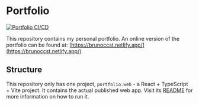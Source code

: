 # Portfolio
[![Portfolio CI/CD](https://github.com/brunoccst/portfolio/actions/workflows/deploy.yml/badge.svg)](https://github.com/brunoccst/portfolio/actions/workflows/deploy.yml)

This repository contains my personal portfolio.
An online version of the portfolio can be found at: [https://brunoccst.netlify.app/](https://brunoccst.netlify.app/)

## Structure

This repository only has one project, `portfolio.web` - a React + TypeScript + Vite project.
It contains the actual published web app.
Visit its [README](/portfolio.web/README.md) for more information on how to run it.